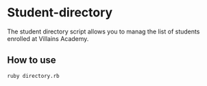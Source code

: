# Student-directory #

The student directory script allows you to manag the list of students enrolled at Villains Academy.

## How to use ##

```shell
ruby directory.rb
```
